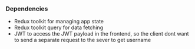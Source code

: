 ### Dependencies
- Redux toolkit for managing app state
- Redux toolkit query for data fetching
- JWT to access the JWT payload in the frontend, so the client dont want to send a separate request to the sever to get username
